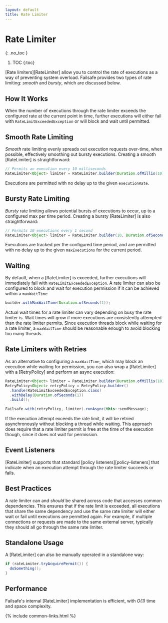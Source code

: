 ```yaml
---
layout: default
title: Rate Limiter
---
```


# Rate Limiter
{: .no_toc }

1. TOC
{:toc}

[Rate limiters][RateLimiter] allow you to control the rate of executions as a way of preventing system overload. Failsafe provides two types of rate limiting: *smooth* and *bursty*, which are discussed below.

## How It Works

When the number of executions through the rate limiter exceeds the configured rate at the current point in time, further executions will either fail with `RateLimitExceededException` or will block and wait until permitted.

## Smooth Rate Limiting

*Smooth* rate limiting evenly spreads out execution requests over-time, when possible, effectively smoothing out bursty executions. Creating a smooth [RateLimiter] is straightforward:

```java
// Permits an execution every 10 milliseconds
RateLimiter<Object> limiter = RateLimiter.builder(Duration.ofMillis(10)).build();
```

Executions are permitted with no delay up to the given `executionRate`.

## Bursty Rate Limiting

*Bursty* rate limiting allows potential bursts of executions to occur, up to a configured max per time period. Creating a bursty [RateLimiter] is also straightforward:

```java
// Permits 10 executions every 1 second
RateLimiter<Object> limiter = RateLimiter.builder(10, Duration.ofSeconds(1)).build();
```

Executions are tracked per the configured time period, and are permitted with no delay up to the given `maxExecutions` for the current period.

## Waiting

By default, when a [RateLimiter] is exceeded, further executions will immediately fail with `RateLimitExceededException`. A rate limiter can also be configured to block and wait for execution permission if it can be achieved within a `maxWaitTime`:

```java
builder.withMaxWaitTime(Duration.ofSeconds(1));
```

Actual wait times for a rate limiter can vary depending on busy the rate limiter is. Wait times will grow if more executions are consistently attempted than the rate limiter permits. Since execution threads block while waiting for a rate limiter, a `maxWaitTime` should be reasonable enough to avoid blocking too many threads.

## Rate Limiters with Retries

As an alternative to configuring a `maxWaitTime`, which may block an execution while waiting for permission, you can also wrap a [RateLimiter] with a [RetryPolicy] and perform an async execution:

```java
RateLimiter<Object> limiter = RateLimiter.builder(Duration.ofMillis(10)).build();
RetryPolicy<Object> retryPolicy = RetryPolicy.builder()
  .handle(RateLimitExceededException.class)
  .withDelay(Duration.ofSeconds(1))
  .build();
  
Failsafe.with(retryPolicy, limiter).runAsync(this::sendMessage);
```

If the execution attempt exceeds the rate limit, it will be retried asynchronously without blocking a thread while waiting. This approach does require that a rate limiter permit is free at the time of the execution though, since it does not wait for permission.

## Event Listeners

[RateLimiter] supports that standard [policy listeners][policy-listeners] that indicate when an execution attempt through the rate limiter succeeds or fails.

## Best Practices

A rate limiter can and *should* be shared across code that accesses common dependencies. This ensures that if the rate limit is exceeded, all executions that share the same dependency and use the same rate limiter will either wait or fail until executions are permitted again. For example, if multiple connections or requests are made to the same external server, typically they should all go through the same rate limiter.

## Standalone Usage

A [RateLimiter] can also be manually operated in a standalone way:

```java
if (rateLimiter.tryAcquirePermit()) {
  doSomething();
}
```

## Performance

Failsafe's internal [RateLimiter] implementation is efficient, with _O(1)_ time and space complexity.

{% include common-links.html %}